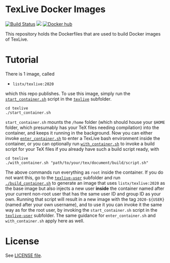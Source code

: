# TexLive Docker Images

[![Build Status](https://travis-ci.org/listx/texlive-docker.svg?branch=master)](https://travis-ci.org/listx/texlive-docker)
[![](https://images.microbadger.com/badges/image/listx/texlive.svg)](https://microbadger.com/images/listx/texlive "Get your own image badge on microbadger.com")
[![Docker hub](https://img.shields.io/docker/pulls/listx/texlive.svg)](https://hub.docker.com/r/listx/texlive/)

This repository holds the Dockerfiles that are used to build Docker images of
TexLive.

# Tutorial

There is 1 image, called

- `listx/texlive:2020`

which this repo publishes. To use this image, simply run the
[`start_container.sh`](./texlive/start_container.sh) script in the
[`texlive`](./texlive) subfolder.

```
cd texlive
./start_container.sh
```

`start_container.sh` mounts the `/home` folder (which should house your `$HOME`
folder, which presumably has your TeX files needing compilation) into the
container, and keeps it running in the background. Now you can either invoke
[`enter_container.sh`](./texlive/enter_container.sh) to enter a TexLive bash
environment inside the container, or you can optionally run
[`with_container.sh`](./texlive/with_container.sh) to invoke a build script for
your TeX files if you already have such a build script ready, with

```
cd texlive
./with_container.sh "path/to/your/tex/document/build/script.sh"
```

The above commands run everything as `root` inside the container. If you do not
want this, go to the [`texlive-user`](./texlive-user) subfolder and run
[`./build_container.sh`](texlive-user/build_container.sh) to generate an image
that uses `listx/texlive:2020` as the base image but also injects a new user
**inside** the container named after your current non-root user that has the
same user ID and group ID as your own. Running that script will result in a new
image with the tag `2020-${USER}` (named after your own username), and to use
it you can invoke it the same way as for the root user, by invoking the
`start_container.sh` script in the [`texlive-user`](./texlive-user) subfolder.
The same guidance for `enter_container.sh` and `with_container.sh` apply here
as well.

# License

See [LICENSE file](LICENSE).
